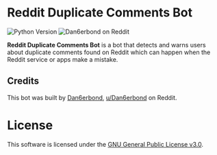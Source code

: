 # Reddit Duplicate Comments Bot

![Python Version](https://img.shields.io/badge/Python-3.9-0E7FC0?style=flat&logo=python&logoColor=FFDB43)
![Dan6erbond on Reddit](https://img.shields.io/badge/Reddit-u%2FDan6erbond-0E7FC0?style=social&logo=reddit)

**Reddit Duplicate Comments Bot** is a bot that detects and warns users about duplicate comments found on Reddit which can happen when the Reddit service or apps make a mistake.

## Credits

This bot was built by [Dan6erbond](https://github.com/Dan6erbond), [u/Dan6erbond](https://reddit.com/u/Dan6erbond) on Reddit.

# License

This software is licensed under the [GNU General Public License v3.0](https://github.com/Dan6erbond/Reddit-Duplicate-Comments-Bot/blob/master/LICENSE).
